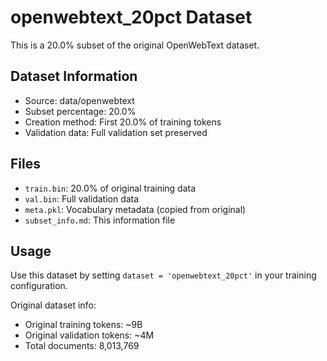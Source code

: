 # openwebtext_20pct Dataset

This is a 20.0% subset of the original OpenWebText dataset.

## Dataset Information
- Source: data/openwebtext
- Subset percentage: 20.0%
- Creation method: First 20.0% of training tokens
- Validation data: Full validation set preserved

## Files
- `train.bin`: 20.0% of original training data
- `val.bin`: Full validation data
- `meta.pkl`: Vocabulary metadata (copied from original)
- `subset_info.md`: This information file

## Usage
Use this dataset by setting `dataset = 'openwebtext_20pct'` in your training configuration.

Original dataset info:
- Original training tokens: ~9B
- Original validation tokens: ~4M
- Total documents: 8,013,769
